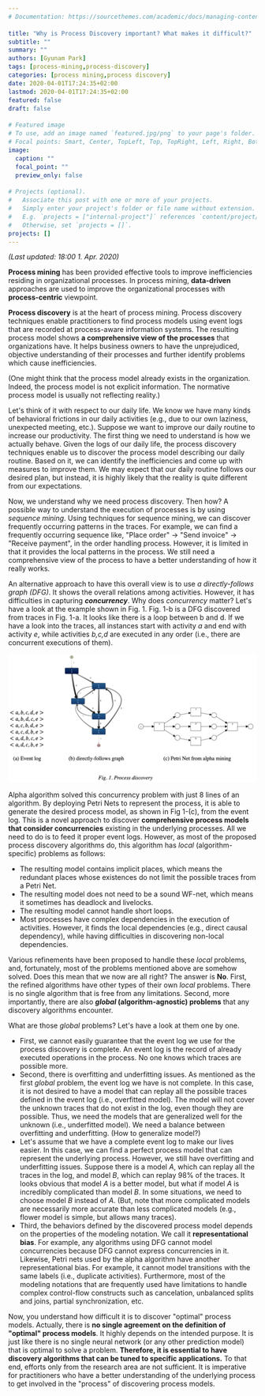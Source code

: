 ```yaml
---
# Documentation: https://sourcethemes.com/academic/docs/managing-content/

title: "Why is Process Discovery important? What makes it difficult?"
subtitle: ""
summary: ""
authors: [Gyunam Park]
tags: [process-mining,process-discovery]
categories: [process mining,process discovery]
date: 2020-04-01T17:24:35+02:00
lastmod: 2020-04-01T17:24:35+02:00
featured: false
draft: false

# Featured image
# To use, add an image named `featured.jpg/png` to your page's folder.
# Focal points: Smart, Center, TopLeft, Top, TopRight, Left, Right, BottomLeft, Bottom, BottomRight.
image:
  caption: ""
  focal_point: ""
  preview_only: false

# Projects (optional).
#   Associate this post with one or more of your projects.
#   Simply enter your project's folder or file name without extension.
#   E.g. `projects = ["internal-project"]` references `content/project/deep-learning/index.md`.
#   Otherwise, set `projects = []`.
projects: []
---
```


_(Last updated: 18:00 1. Apr. 2020)_

**Process mining** has been provided effective tools to improve inefficiencies residing in organizational processes. In process mining, **data-driven** approaches are used to improve the organizational processes with **process-centric** viewpoint.

**Process discovery** is at the heart of process mining. Process discovery techniques enable practitioners to find process models using event logs that are recorded at process-aware information systems. The resulting process model shows **a comprehensive view of the processes** that organizations have. It helps business owners to have the unprejudiced, objective understanding of their processes and further identify problems which cause inefficiencies.

(One might think that the process model already exists in the organization. Indeed, the process model is not explicit information. The normative process model is usually not reflecting reality.)

Let's think of it with respect to our daily life. We know we have many kinds of behavioral frictions in our daily activities (e.g., due to our own laziness, unexpected meeting, etc.). Suppose we want to improve our daily routine to increase our productivity. The first thing we need to understand is how we actually behave. Given the logs of our daily life, the process discovery techniques enable us to discover the process model describing our daily routine. Based on it, we can identify the inefficiencies and come up with measures to improve them. We may expect that our daily routine follows our desired plan, but instead, it is highly likely that the reality is quite different from our expectations.

Now, we understand why we need process discovery. Then how? A possible way to understand the execution of processes is by using _sequence mining_. Using techniques for sequence mining, we can discover frequently occurring patterns in the traces. For example, we can find a frequently occurring sequence like, "Place order" $\to$ "Send invoice" $\to$ "Receive payment", in the order handling process. However, it is limited in that it provides the local patterns in the process. We still need a comprehensive view of the process to have a better understanding of how it really works.

An alternative approach to have this overall view is to use _a directly-follows graph (DFG)_. It shows the overall relations among activities. However, it has difficulties in capturing **_concurrency_**. Why does _concurrency_ matter? Let's have a look at the example shown in Fig. 1. Fig. 1-b is a DFG discovered from traces in Fig. 1-a. It looks like there is a loop between b and d. If we have a look into the traces, all instances start with activity _a_  and end with activity _e_, while activities _b,c,d_ are executed in any order (i.e., there are concurrent executions of them).

![IMAGE](resources/69DEE0D55B6B65D1947E3E772C5C7E9B.jpg)

Alpha algorithm solved this concurrency problem with just 8 lines of an algorithm. By deploying Petri Nets to represent the process, it is able to generate the desired process model, as shown in Fig 1-(c), from the event log. This is a novel approach to discover **comprehensive process models that consider concurrencies** existing in the underlying processes. All we need to do is to feed it proper event logs. However, as most of the proposed process discovery algorithms do, this algorithm has _local_ (algorithm-specific) problems as follows:

  - The resulting model contains implicit places, which means the redundant places whose existences do not limit the possible traces from a Petri Net.
  - The resulting model does not need to be a sound WF-net, which means it sometimes has deadlock and livelocks.
  - The resulting model cannot handle short loops.
  - Most processes have complex dependencies in the execution of activities. However, it finds the local dependencies (e.g., direct causal dependency), while having difficulties in discovering non-local dependencies.

Various refinements have been proposed to handle these _local_ problems, and, fortunately, most of the problems mentioned above are somehow solved. Does this mean that we now are all right? The answer is **No**. First, the refined algorithms have other types of their own _local_ problems. There is no single algorithm that is free from any limitations. Second, more importantly, there are also **_global_ (algorithm-agnostic) problems** that any discovery algorithms encounter.

What are those _global_ problems? Let's have a look at them one by one.

  - First, we cannot easily guarantee that the event log we use for the process discovery is complete. An event log is the record of already executed operations in the process. No one knows which traces are possible more.
  - Second, there is overfitting and underfitting issues. As mentioned as the first _global_ problem, the event log we have is not complete. In this case, it is not desired to have a model that can replay all the possible traces defined in the event log (i.e., overfitted model). The model will not cover the unknown traces that do not exist in the log, even though they are possible. Thus, we need the models that are generalized well for the unknown (i.e., underfitted model). We need a balance between overfitting and underfitting. (How to generalize model?)
  - Let's assume that we have a complete event log to make our lives easier. In this case, we can find a perfect process model that can represent the underlying process. However, we still have overfitting and underfitting issues. Suppose there is a model _A_, which can replay all the traces in the log, and model _B_, which can replay 98% of the traces. It looks obvious that model _A_ is a better model, but what if model _A_ is incredibly complicated than model _B_. In some situations, we need to choose model _B_ instead of _A_. (But, note that more complicated models are necessarily more accurate than less complicated models (e.g., flower model is simple, but allows many traces).
  - Third, the behaviors defined by the discovered process model depends on the properties of the modeling notation. We call it **representational bias**. For example, any algorithms using DFG cannot model concurrencies because DFG cannot express concurrencies in it. Likewise, Petri nets used by the alpha algorithm have another representational bias. For example, it cannot model transitions with the same labels (i.e., duplicate activities). Furthermore, most of the modeling notations that are frequently used have limitations to handle complex control-flow constructs such as cancelation, unbalanced splits and joins, partial synchronization, etc.

Now, you understand how difficult it is to discover "optimal" process models. Actually, there is **no single agreement on the definition of "optimal" process models**. It highly depends on the intended purpose. It is just like there is no single neural network (or any other prediction model) that is optimal to solve a problem. **Therefore, it is essential to have discovery algorithms that can be tuned to specific applications.** To that end, efforts only from the research area are not sufficient. It is imperative for practitioners who have a better understanding of the underlying process to get involved in the "process" of discovering process models.